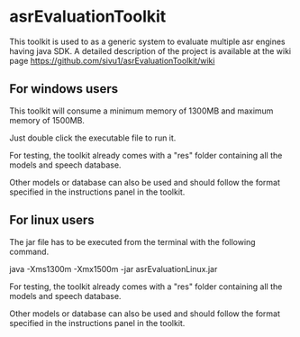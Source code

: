 # asrEvaluationToolkit
This toolkit is used to as a generic system to evaluate multiple asr engines having java SDK. 
A detailed description of the project is available at the wiki page https://github.com/sivu1/asrEvaluationToolkit/wiki

## For windows users
This toolkit will consume a minimum memory of 1300MB and maximum memory of 1500MB.

Just double click the executable file to run it.

For testing, the toolkit already comes with a "res" folder containing all the models and speech database.

Other models or database can also be used and should follow the format specified in the instructions panel in the toolkit.


## For linux users
The jar file has to be executed from the terminal with the following command.

java -Xms1300m -Xmx1500m -jar asrEvaluationLinux.jar

For testing, the toolkit already comes with a "res" folder containing all the models and speech database.

Other models or database can also be used and should follow the format specified in the instructions panel in the toolkit.
